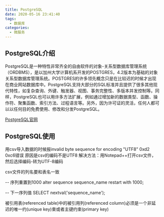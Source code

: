 ```yaml
---
title: PostgreSQL
date: 2020-05-16 23:41:40
tags:
  - 数据库
categories:
  - 微服务
---
```


## PostgreSQL介绍

PostgreSQL是一种特性非常齐全的自由软件的对象-关系型数据库管理系统（ORDBMS），是以加州大学计算机系开发的POSTGRES，4.2版本为基础的对象关系型数据库管理系统。POSTGRES的许多领先概念只是在比较迟的时候才出现在商业网站数据库中。PostgreSQL支持大部分的SQL标准并且提供了很多其他现代特性，如复杂查询、外键、触发器、视图、事务完整性、多版本并发控制等。同样，PostgreSQL也可以用许多方法扩展，例如通过增加新的数据类型、函数、操作符、聚集函数、索引方法、过程语言等。另外，因为许可证的灵活，任何人都可以以任何目的免费使用、修改和分发PostgreSQL。

[PostgreSQL官网](https://www.postgresql.org/)

## PostgreSQL使用

用csv导入数据的时候报invalid byte sequence for encoding "UTF8" 0xd2 0xc6错误
原因是csv的编码不是UTF8
解决方法：用Notepad++打开csv文件，然后选择编码-转为UTF-8编码

csv文件的列名要和表名一致

-- 序列重置到1000
alter sequence sequence_name restart with 1000;

-- 下一序列值
SELECT nextval('sequence_name');

被引用表(referenced table)中的被引用列(referenced column)必须是一个非延迟的唯一约(unique key)束或者主键约束(primary key)